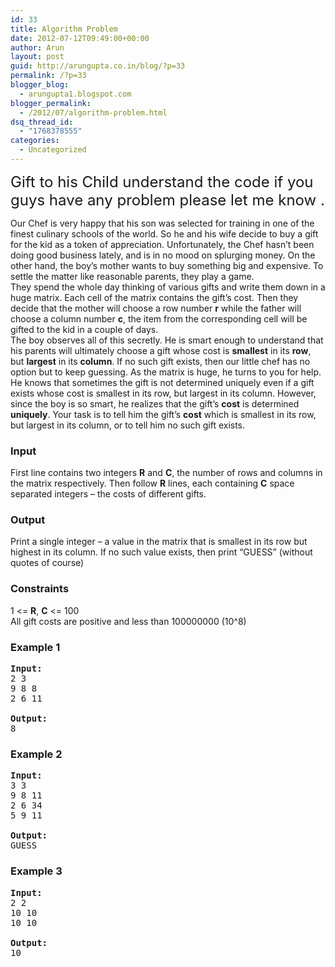 ```yaml
---
id: 33
title: Algorithm Problem
date: 2012-07-12T09:49:00+00:00
author: Arun
layout: post
guid: http://arungupta.co.in/blog/?p=33
permalink: /?p=33
blogger_blog:
  - arungupta1.blogspot.com
blogger_permalink:
  - /2012/07/algorithm-problem.html
dsq_thread_id:
  - "1768378555"
categories:
  - Uncategorized
---
```

<div dir="ltr" style="text-align: left;" trbidi="on">
  <span style="font-size: x-large;">Gift to his Child understand the code if you guys have any problem please let me know .</span> </p> 
  
  <p>
    Our Chef is very happy that his son was selected for training in one of the finest culinary schools of the world. So he and his wife decide to buy a gift for the kid as a token of appreciation. Unfortunately, the Chef hasn&#8217;t been doing good business lately, and is in no mood on splurging money. On the other hand, the boy&#8217;s mother wants to buy something big and expensive. To settle the matter like reasonable parents, they play a game. <br /> They spend the whole day thinking of various gifts and write them down in a huge matrix. Each cell of the matrix contains the gift&#8217;s cost. Then they decide that the mother will choose a row number <b>r</b> while the father will choose a column number <b>c</b>, the item from the corresponding cell will be gifted to the kid in a couple of days. <br /> The boy observes all of this secretly. He is smart enough to understand that his parents will ultimately choose a gift whose cost is <b>smallest</b> in its <b>row</b>, but <b>largest</b> in its <b>column</b>. If no such gift exists, then our little chef has no option but to keep guessing. As the matrix is huge, he turns to you for help. <br /> He knows that sometimes the gift is not determined uniquely even if a gift exists whose cost is smallest in its row, but largest in its column. However, since the boy is so smart, he realizes that the gift&#8217;s <b>cost</b> is determined <b>uniquely</b>. Your task is to tell him the gift&#8217;s <b>cost</b> which is smallest in its row, but largest in its column, or to tell him no such gift exists.
  </p>
  
  <h3>
    Input
  </h3>
  
  <p>
    First line contains two integers <b>R</b> and <b>C</b>, the number of rows and columns in the matrix respectively. Then follow <b>R</b> lines, each containing <b>C</b> space separated integers &#8211; the costs of different gifts.
  </p>
  
  <h3>
    Output
  </h3>
  
  <p>
    Print a single integer &#8211; a value in the matrix that is smallest in its row but highest in its column. If no such value exists, then print &#8220;GUESS&#8221; (without quotes of course)
  </p>
  
  <h3>
    Constraints
  </h3>
  
  <p>
    1 <= <b>R</b>, <b>C</b> <= 100 <br /> All gift costs are positive and less than 100000000 (10^8)
  </p>
  
  <h3>
    Example 1
  </h3>
  
  <pre><b>Input:</b><br />2 3<br />9 8 8<br />2 6 11<br /><br /><b>Output:</b><br />8<br /></pre>
  
  <h3>
    Example 2
  </h3>
  
  <pre><b>Input:</b><br />3 3<br />9 8 11<br />2 6 34<br />5 9 11<br /><br /><b>Output:</b><br />GUESS<br /></pre>
  
  <h3>
    Example 3
  </h3>
  
  <pre><b>Input:</b><br />2 2<br />10 10<br />10 10<br /><br /><b>Output:</b><br />10<br /></pre>
</div>